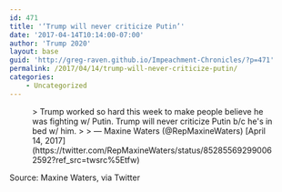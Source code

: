 ```yaml
---
id: 471
title: '‘Trump will never criticize Putin’'
date: '2017-04-14T10:14:00-07:00'
author: 'Trump 2020'
layout: base
guid: 'http://greg-raven.github.io/Impeachment-Chronicles/?p=471'
permalink: /2017/04/14/trump-will-never-criticize-putin/
categories:
    - Uncategorized
---
```


<figure class="wp-block-embed is-type-rich is-provider-twitter wp-block-embed-twitter"><div class="wp-block-embed__wrapper">> Trump worked so hard this week to make people believe he was fighting w/ Putin. Trump will never criticize Putin b/c he's in bed w/ him.
> 
> — Maxine Waters (@RepMaxineWaters) [April 14, 2017](https://twitter.com/RepMaxineWaters/status/852855692990062592?ref_src=twsrc%5Etfw)

<script async="" charset="utf-8" src="https://platform.twitter.com/widgets.js"></script></div></figure>Source: Maxine Waters, via Twitter